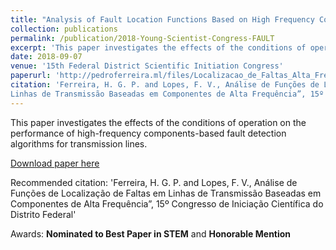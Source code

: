 ```yaml
---
title: "Analysis of Fault Location Functions Based on High Frequency Components on Transmission Lines." (in Portuguese)
collection: publications
permalink: /publication/2018-Young-Scientist-Congress-FAULT
excerpt: 'This paper investigates the effects of the conditions of operation on the performance of high-frequency components-based fault detection algorithms for transmission lines'
date: 2018-09-07
venue: '15th Federal District Scientific Initiation Congress'
paperurl: 'http://pedroferreira.ml/files/Localizacao_de_Faltas_Alta_Frequencia.pdf'
citation: 'Ferreira, H. G. P. and Lopes, F. V., Análise de Funções de Localização de Faltas em
Linhas de Transmissão Baseadas em Componentes de Alta Frequência”, 15º Congresso de Iniciação Científica do Distrito Federal'
---
```

This paper investigates the effects of the conditions of operation on the performance of high-frequency components-based fault detection algorithms for transmission lines.

[Download paper here](http://pedroferreira.ml/files/Localizacao_de_Faltas_Alta_Frequencia.pdf)

Recommended citation: 'Ferreira, H. G. P. and Lopes, F. V., Análise de Funções de Localização de Faltas em
Linhas de Transmissão Baseadas em Componentes de Alta Frequência”, 15º Congresso de Iniciação Científica do Distrito Federal'

Awards: **Nominated to Best Paper in STEM** and **Honorable Mention**
